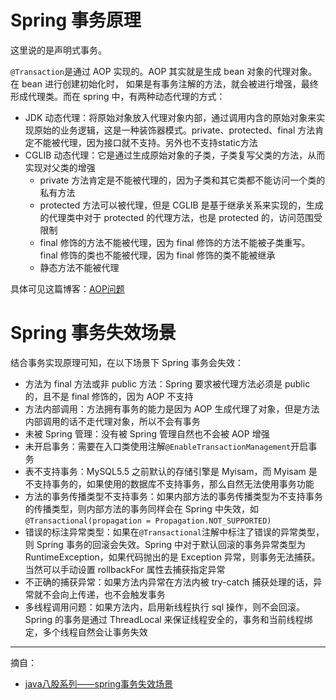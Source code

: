 # Spring 事务原理

这里说的是声明式事务。

`@Transaction`是通过 AOP 实现的。AOP 其实就是生成 bean 对象的代理对象。在 bean 进行创建初始化时， 如果是有事务注解的方法，就会被进行增强，最终形成代理类。而在 spring 中，有两种动态代理的方式：
+ JDK 动态代理：将原始对象放入代理对象内部，通过调用内含的原始对象来实现原始的业务逻辑，这是一种装饰器模式。private、protected、final 方法肯定不能被代理，因为接口就不支持。另外也不支持static方法
+ CGLIB 动态代理：它是通过生成原始对象的子类，子类复写父类的方法，从而实现对父类的增强
  + private 方法肯定是不能被代理的，因为子类和其它类都不能访问一个类的私有方法
  + protected 方法可以被代理，但是 CGLIB 是基于继承关系来实现的，生成的代理类中对于 protected 的代理方法，也是 protected 的，访问范围受限制
  + final 修饰的方法不能被代理，因为 final 修饰的方法不能被子类重写。final 修饰的类也不能被代理，因为 final 修饰的类不能被继承
  + 静态方法不能被代理

具体可见这篇博客：[AOP问题](http://hunt.eyescode.top/stereotype/spring/spring-aop.html)

# Spring 事务失效场景

结合事务实现原理可知，在以下场景下 Spring 事务会失效：
+ 方法为 final 方法或非 public 方法：Spring 要求被代理方法必须是 public 的，且不是 final 修饰的，因为 AOP 不支持
+ 方法内部调用：方法拥有事务的能力是因为 AOP 生成代理了对象，但是方法内部调用的话不走代理对象，所以不会有事务
+ 未被 Spring 管理：没有被 Spring 管理自然也不会被 AOP 增强
+ 未开启事务：需要在入口类使用注解`@EnableTransactionManagement`开启事务
+ 表不支持事务：MySQL5.5 之前默认的存储引擎是 Myisam，而 Myisam 是不支持事务的，如果使用的数据库不支持事务，那么自然无法使用事务功能
+ 方法的事务传播类型不支持事务：如果内部方法的事务传播类型为不支持事务的传播类型，则内部方法的事务同样会在 Spring 中失效，如`@Transactional(propagation = Propagation.NOT_SUPPORTED)`
+ 错误的标注异常类型：如果在`@Transactional`注解中标注了错误的异常类型，则 Spring 事务的回滚会失效。Spring 中对于默认回滚的事务异常类型为 RuntimeException，如果代码抛出的是 Exception 异常，则事务无法捕获。当然可以手动设置 rollbackFor 属性去捕获指定异常
+ 不正确的捕获异常：如果方法内异常在方法内被 try-catch 捕获处理的话，异常就不会向上传递，也不会触发事务
+ 多线程调用问题：如果方法内，启用新线程执行 sql 操作，则不会回滚。Spring 的事务是通过 ThreadLocal 来保证线程安全的，事务和当前线程绑定，多个线程自然会让事务失效

------
摘自：
+ [java八股系列——spring事务失效场景](http://space.eyescode.top/blog/details/243)